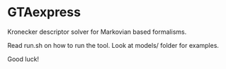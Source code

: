 # GTAexpress
Kronecker descriptor solver for Markovian based formalisms.

Read run.sh on how to run the tool.
Look at models/ folder for examples.

Good luck!
